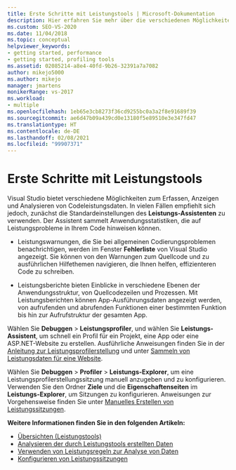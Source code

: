 ```yaml
---
title: Erste Schritte mit Leistungstools | Microsoft-Dokumentation
description: Hier erfahren Sie mehr über die verschiedenen Möglichkeiten, die Visual Studio für das Sammeln, Anzeigen und Analysieren von Codeleistungsdaten bietet.
ms.custom: SEO-VS-2020
ms.date: 11/04/2018
ms.topic: conceptual
helpviewer_keywords:
- getting started, performance
- getting started, profiling tools
ms.assetid: 02085214-a8e4-40fd-9b26-32391a7a7082
author: mikejo5000
ms.author: mikejo
manager: jmartens
monikerRange: vs-2017
ms.workload:
- multiple
ms.openlocfilehash: 1eb65e3cb8273f36cd9255bc0a3a2f8e91689f39
ms.sourcegitcommit: ae6d47b09a439cd0e13180f5e89510e3e347fd47
ms.translationtype: HT
ms.contentlocale: de-DE
ms.lasthandoff: 02/08/2021
ms.locfileid: "99907371"
---
```

# <a name="getting-started-with-performance-tools"></a>Erste Schritte mit Leistungstools

Visual Studio bietet verschiedene Möglichkeiten zum Erfassen, Anzeigen und Analysieren von Codeleistungsdaten. In vielen Fällen empfiehlt sich jedoch, zunächst die Standardeinstellungen des **Leistungs-Assistenten** zu verwenden. Der Assistent sammelt Anwendungsstatistiken, die auf Leistungsprobleme in Ihrem Code hinweisen können.

- Leistungswarnungen, die Sie bei allgemeinen Codierungsproblemen benachrichtigen, werden im Fenster **Fehlerliste** von Visual Studio angezeigt. Sie können von den Warnungen zum Quellcode und zu ausführlichen Hilfethemen navigieren, die Ihnen helfen, effizienteren Code zu schreiben.

- Leistungsberichte bieten Einblicke in verschiedene Ebenen der Anwendungsstruktur, von Quellcodezeilen und Prozessen. Mit Leistungsberichten können App-Ausführungsdaten angezeigt werden, von aufrufenden und abrufenden Funktionen einer bestimmten Funktion bis hin zur Aufrufstruktur der gesamten App.

Wählen Sie **Debuggen** > **Leistungsprofiler**, und wählen Sie **Leistungs-Assistent**, um schnell ein Profil für ein Projekt, eine App oder eine ASP.NET-Website zu erstellen. Ausführliche Anweisungen finden Sie in der [Anleitung zur Leistungsprofilerstellung](../profiling/beginners-guide-to-cpu-sampling.md) und unter [Sammeln von Leistungsdaten für eine Website](../profiling/how-to-collect-performance-data-for-a-web-site.md).

Wählen Sie **Debuggen** > **Profiler** > **Leistungs-Explorer**, um eine Leistungsprofilerstellungssitzung manuell anzugeben und zu konfigurieren. Verwenden Sie den Ordner **Ziele** und die **Eigenschaftenseiten** im **Leistungs-Explorer**, um Sitzungen zu konfigurieren. Anweisungen zur Vorgehensweise finden Sie unter [Manuelles Erstellen von Leistungssitzungen](../profiling/how-to-manually-create-performance-sessions.md).

**Weitere Informationen finden Sie in den folgenden Artikeln:**

- [Übersichten (Leistungstools)](../profiling/overviews-performance-tools.md)
- [Analysieren der durch Leistungstools erstellten Daten](../profiling/analyzing-performance-tools-data.md)
- [Verwenden von Leistungsregeln zur Analyse von Daten](../profiling/using-performance-rules-to-analyze-data.md)
- [Konfigurieren von Leistungssitzungen](../profiling/configuring-performance-sessions.md)
